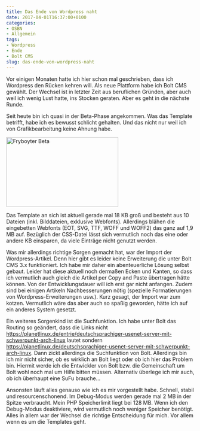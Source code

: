 ```yaml
---
title: Das Ende von Wordpress naht
date: 2017-04-01T16:37:00+0100
categories:
- OSBN
- Allgemein
tags:
- Wordpress
- Ende
- Bolt CMS
slug: das-ende-von-wordpress-naht
---
```

Vor einigen Monaten hatte ich hier schon mal geschrieben, dass ich Wordpress den Rücken kehren will. Als neue Plattform habe ich Bolt CMS gewählt. Der Wechsel ist in letzter Zeit aus beruflichen Gründen, aber auch weil ich wenig Lust hatte, ins Stocken geraten. Aber es geht in die nächste Runde.

Seit heute bin ich quasi in der Beta-Phase angekommen. Was das Template betrifft, habe ich es bewusst schlicht gehalten. Und das nicht nur weil ich von Grafikbearbeitung keine Ahnung habe.

<a href="/files/fryboyter_beta.png"><img alt="Fryboyter Beta" src="/files/fryboyter_beta-300x186.png" style="width: 300px; height: 186px;\"></a>

Das Template an sich ist aktuell gerade mal 18 KB groß und besteht aus 10 Dateien (inkl. Bilddateien, exklusive Webfonts). Allerdings blähen die eingebetten Webfonts (EOT, SVG, TTF, WOFF und WOFF2) das ganz auf 1,9 MB auf. Bezüglich der CSS-Datei lässt sich vermutlich noch das eine oder andere KB einsparen, da viele Einträge nicht genutzt werden.

Was mir allerdings richtige Sorgen gemacht hat, war der Import der Wordpress-Artikel. Denn hier gibt es leider keine Erweiterung die unter Bolt CMS 3.x funktioniert. Ich habe mir daher ein abenteuerliche Lösung selbst gebaut. Leider hat diese aktuell noch dermaßen Ecken und Kanten, so dass ich vermutlich auch gleich die Artikel per Copy and Paste übertragen hätte können. Von der Entwicklungsdauer will ich erst gar nicht anfangen. Zudem sind bei einigen Artikeln Nachbesserungen nötig (spezielle Formatierungen von Wordpress-Erweiterungen usw.). Kurz gesagt, der Import war zum kotzen. Vermutlich wäre das aber auch so spaßig geworden, hätte ich auf ein anderes System gesetzt.

Ein weiteres Sorgenkind ist die Suchfunktion. Ich habe unter Bolt das Routing so geändert, dass die Links nicht https://planetlinux.de/entrie/deutschsprachiger-usenet-server-mit-schwerpunkt-arch-linux lautet sondern https://planetlinux.de/deutschsprachiger-usenet-server-mit-schwerpunkt-arch-linux. Dann zickt allerdings die Suchfunktion von Bolt. Allerdings bin ich mir nicht sicher, ob es wirklich an Bolt liegt oder ob ich hier das Problem bin. Hiermit werde ich die Entwickler von Bolt bzw. die Gemeinschaft um Bolt wohl noch mal um Hilfe bitten müssen. Alternativ überlege ich mir auch, ob ich überhaupt eine SuFu brauche...

Ansonsten läuft alles genauso wie ich es mir vorgestellt habe. Schnell, stabil und resourcenschonend. Im Debug-Modus werden gerade mal 2 MB in der Spitze verbraucht. Mein PHP Speicherlimit liegt bei 128 MB. Wenn ich den Debug-Modus deaktiviere, wird vermutlich noch weniger Speicher benötigt. Alles in allem war der Wechsel die richtige Entscheidung für mich. Vor allem wenn es um die Templates geht.